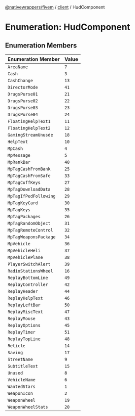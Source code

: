 [@nativewrappers/fivem](../../README.md) / [client](../README.md) / HudComponent

# Enumeration: HudComponent

## Enumeration Members

| Enumeration Member | Value |
| :------ | :------ |
| `AreaName` | `7` |
| `Cash` | `3` |
| `CashChange` | `13` |
| `DirectorMode` | `41` |
| `DrugsPurse01` | `21` |
| `DrugsPurse02` | `22` |
| `DrugsPurse03` | `23` |
| `DrugsPurse04` | `24` |
| `FloatingHelpText1` | `11` |
| `FloatingHelpText2` | `12` |
| `GamingStreamUnusde` | `18` |
| `HelpText` | `10` |
| `MpCash` | `4` |
| `MpMessage` | `5` |
| `MpRankBar` | `40` |
| `MpTagCashFromBank` | `25` |
| `MpTagCashFromSafe` | `33` |
| `MpTagCuffKeys` | `27` |
| `MpTagDownloadData` | `28` |
| `MpTagIfPedFollowing` | `29` |
| `MpTagKeyCard` | `30` |
| `MpTagKeys` | `35` |
| `MpTagPackages` | `26` |
| `MpTagRandomObject` | `31` |
| `MpTagRemoteControl` | `32` |
| `MpTagWeaponsPackage` | `34` |
| `MpVehicle` | `36` |
| `MpVehicleHeli` | `37` |
| `MpVehiclePlane` | `38` |
| `PlayerSwitchAlert` | `39` |
| `RadioStationsWheel` | `16` |
| `ReplayBottomLine` | `49` |
| `ReplayController` | `42` |
| `ReplayHeader` | `44` |
| `ReplayHelpText` | `46` |
| `ReplayLeftBar` | `50` |
| `ReplayMiscText` | `47` |
| `ReplayMouse` | `43` |
| `ReplayOptions` | `45` |
| `ReplayTimer` | `51` |
| `ReplayTopLine` | `48` |
| `Reticle` | `14` |
| `Saving` | `17` |
| `StreetName` | `9` |
| `SubtitleText` | `15` |
| `Unused` | `8` |
| `VehicleName` | `6` |
| `WantedStars` | `1` |
| `WeaponIcon` | `2` |
| `WeaponWheel` | `19` |
| `WeaponWheelStats` | `20` |

